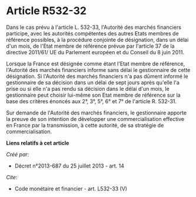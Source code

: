 # Article R532-32

Dans le cas prévu à l'article L. 532-33, l'Autorité des marchés financiers participe, avec les autorités compétentes des
autres Etats membres de référence possibles, à la procédure conjointe de désignation, dans un délai d'un mois, de l'Etat
membre de référence prévue par l'article 37 de la directive 2011/61/ UE du Parlement européen et du Conseil du 8 juin 2011. 

Lorsque la France est désignée comme étant l'Etat membre de référence, l'Autorité des marchés financiers informe sans délai
le gestionnaire de cette désignation. Si l'Autorité des marchés financiers n'a pas dûment informé le gestionnaire de sa
décision dans un délai de sept jours après qu'elle l'a prise ou si elle n'a pas rendu sa décision dans le délai d'un mois, le
gestionnaire peut choisir lui-même son Etat membre de référence sur la base des critères énoncés aux 2°, 3°, 5°, 6° et 7° de
l'article R. 532-31. 

Sur demande de l'Autorité des marchés financiers, le gestionnaire apporte la preuve de son intention de développer une
commercialisation effective en France par la transmission, à cette autorité, de sa stratégie de commercialisation.

**Liens relatifs à cet article**

_Créé par_:

  - Décret n°2013-687 du 25 juillet 2013 - art. 14

_Cite_:

  - Code monétaire et financier - art. L532-33 (V)
